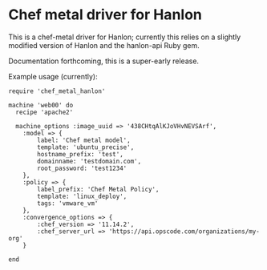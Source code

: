 # Chef metal driver for Hanlon

This is a chef-metal driver for Hanlon; currently this relies on a
slightly modified version of Hanlon and the hanlon-api Ruby gem.

Documentation forthcoming, this is a super-early release. 

Example usage (currently):

```
require 'chef_metal_hanlon'

machine 'web00' do
  recipe 'apache2'

  machine_options :image_uuid => '438CHtqAlKJoVHvNEVSArf',
    :model => {
        label: 'Chef metal model',
        template: 'ubuntu_precise',
        hostname_prefix: 'test',
        domainname: 'testdomain.com',
        root_password: 'test1234'
    },
    :policy => {
        label_prefix: 'Chef Metal Policy',
        template: 'linux_deploy',
        tags: 'vmware_vm'
    },
    :convergence_options => {
        :chef_version => '11.14.2',
        :chef_server_url => 'https://api.opscode.com/organizations/my-org'
    }

end
```
